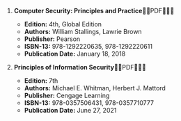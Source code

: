 1. **Computer Security: Principles and Practice**🚨🚨PDF🚨🚨🚨
   - **Edition:** 4th, Global Edition
   - **Authors:** William Stallings, Lawrie Brown
   - **Publisher:** Pearson
   - **ISBN-13:** 978-1292220635, 978-1292220611
   - **Publication Date:** January 18, 2018

2. **Principles of Information Security**🚨🚨PDF🚨🚨🚨
   - **Edition:** 7th
   - **Authors:** Michael E. Whitman, Herbert J. Mattord
   - **Publisher:** Cengage Learning
   - **ISBN-13:** 978-0357506431, 978-0357710777
   - **Publication Date:** June 27, 2021

